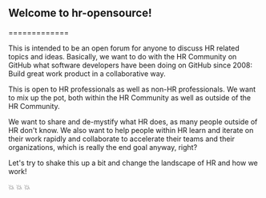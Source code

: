 ## Welcome to hr-opensource!
=============

This is intended to be an open forum for anyone to discuss HR related topics and ideas. Basically, we want to do with the HR Community on GitHub what software developers have been doing on GitHub since 2008: Build great work product in a collaborative way.  

This is open to HR professionals as well as non-HR professionals. We want to mix up the pot, both within the HR Community as well as outside of the HR Community. 

We want to share and de-mystify what HR does, as many people outside of HR don't know. We also want to help people within HR learn and iterate on their work rapidly and collaborate to accelerate their teams and their organizations, which is really the end goal anyway, right? 

Let's try to shake this up a bit and change the landscape of HR and how we work!

:boom: :boom: :boom:


